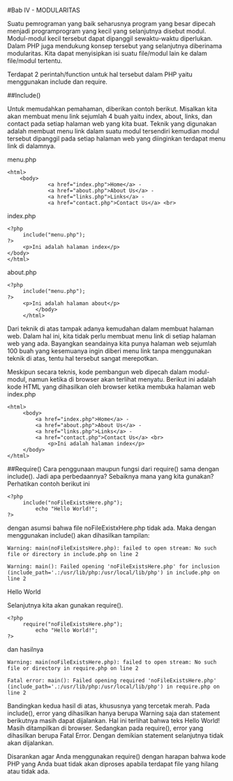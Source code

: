 #Bab IV - MODULARITAS

Suatu pemrograman yang baik seharusnya program yang besar dipecah menjadi programprogram
yang kecil yang selanjutnya disebut modul. Modul-modul kecil tersebut dapat dipanggil
sewaktu-waktu diperlukan. Dalam PHP juga mendukung konsep tersebut yang selanjutnya
diberinama modularitas. Kita dapat menyisipkan isi suatu file/modul lain ke dalam file/modul
tertentu.

Terdapat 2 perintah/function untuk hal tersebut dalam PHP yaitu menggunakan include dan
require.



##Include()

Untuk memudahkan pemahaman, diberikan contoh berikut. Misalkan kita akan membuat menu
link sejumlah 4 buah yaitu index, about, links, dan contact pada setiap halaman web yang kita
buat. Teknik yang digunakan adalah membuat menu link dalam suatu modul tersendiri kemudian
modul tersebut dipanggil pada setiap halaman web yang diinginkan terdapat menu link di
dalamnya.

menu.php

```
<html>
	<body>
			 <a href="index.php">Home</a> -
			 <a href="about.php">About Us</a> -
			 <a href="links.php">Links</a> -
			 <a href="contact.php">Contact Us</a> <br>
```

index.php

```
<?php
	 include("menu.php");
?>
	 <p>Ini adalah halaman index</p>
</body>
</html>
```

about.php

```
<?php
	 include("menu.php");
?>
	 <p>Ini adalah halaman about</p>
		 </body>
     </html>
```
Dari teknik di atas tampak adanya kemudahan dalam membuat halaman web. Dalam hal ini, kita
tidak perlu membuat menu link di setiap halaman web yang ada. Bayangkan seandainya kita
punya halaman web sejumlah 100 buah yang kesemuanya ingin diberi menu link tanpa
menggunakan teknik di atas, tentu hal tersebut sangat merepotkan.

Meskipun secara teknis, kode pembangun web dipecah dalam modul-modul, namun ketika di
browser akan terlihat menyatu. Berikut ini adalah kode HTML yang dihasilkan oleh browser ketika
membuka halaman web index.php

```
<html>
	 <body>
		 <a href="index.php">Home</a> -
		 <a href="about.php">About Us</a> -
		 <a href="links.php">Links</a> -
		 <a href="contact.php">Contact Us</a> <br>
			 <p>Ini adalah halaman index</p>
	 </body>
</html>
```



##Require()
Cara penggunaan maupun fungsi dari require() sama dengan include(). Jadi apa perbedaannya?
Sebaiknya mana yang kita gunakan? Perhatikan contoh berikut ini

```
<?php
	 include("noFileExistsHere.php");
		 echo "Hello World!";
?>
```

dengan asumsi bahwa file noFileExistxHere.php tidak ada.
Maka dengan menggunakan include() akan dihasilkan tampilan:

```
Warning: main(noFileExistsHere.php): failed to open stream: No such
file or directory in include.php on line 2
```

```
Warning: main(): Failed opening 'noFileExistsHere.php' for inclusion
(include_path='.:/usr/lib/php:/usr/local/lib/php') in include.php on
line 2
```

Hello World

Selanjutnya kita akan gunakan require().

```
<?php
	 require("noFileExistsHere.php");
		 echo "Hello World!";
?>
```

dan hasilnya

```
Warning: main(noFileExistsHere.php): failed to open stream: No such
file or directory in require.php on line 2
```

```
Fatal error: main(): Failed opening required 'noFileExistsHere.php'
(include_path='.:/usr/lib/php:/usr/local/lib/php') in require.php on
line 2
```

Bandingkan kedua hasil di atas, khususnya yang tercetak merah. Pada include(), error yang
dihasilkan hanya berupa Warning saja dan statement berikutnya masih dapat dijalankan. Hal ini
terlihat bahwa teks Hello World! Masih ditampilkan di browser. Sedangkan pada require(),
error yang dihasilkan berupa Fatal Error. Dengan demikian statement selanjutnya tidak akan
dijalankan.

Disarankan agar Anda menggunakan require() dengan harapan bahwa kode PHP yang Anda
buat tidak akan diproses apabila terdapat file yang hilang atau tidak ada.
